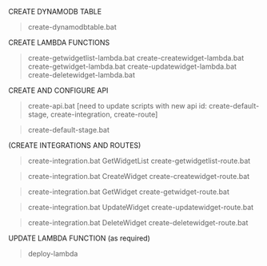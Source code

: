 CREATE DYNAMODB TABLE
> create-dynamodbtable.bat

CREATE LAMBDA FUNCTIONS
> create-getwidgetlist-lambda.bat
> create-createwidget-lambda.bat
> create-getwidget-lambda.bat
> create-updatewidget-lambda.bat
> create-deletewidget-lambda.bat

CREATE AND CONFIGURE API
> create-api.bat
[need to update scripts with new api id: create-default-stage, create-integration, create-route]

> create-default-stage.bat

(CREATE INTEGRATIONS AND ROUTES)
> create-integration.bat GetWidgetList
> create-getwidgetlist-route.bat <integration id for GetWidgetList>

> create-integration.bat CreateWidget
> create-createwidget-route.bat <integration id for CreateWidget>

> create-integration.bat GetWidget
> create-getwidget-route.bat <integration id for GetWidget>

> create-integration.bat UpdateWidget
> create-updatewidget-route.bat <integration id for UpdateWidget>

> create-integration.bat DeleteWidget
> create-deletewidget-route.bat <integration id for DeleteWidget>



UPDATE LAMBDA FUNCTION (as required)
> deploy-lambda <function-name>